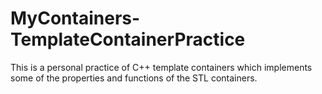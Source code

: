 # MyContainers-TemplateContainerPractice
 This is a personal practice of C++ template containers which implements some of the properties and functions of the STL containers.

